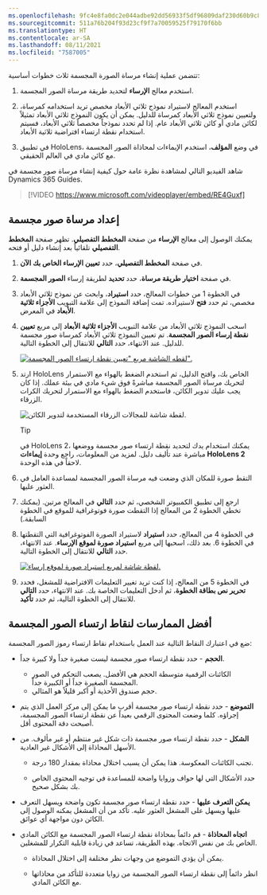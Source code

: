 ```yaml
---
ms.openlocfilehash: 9fc4e8fa0dc2e044adbe92dd56933f5df96809daf230d60b9c825d2ce5ffe7fa
ms.sourcegitcommit: 511a76b204f93d23cf9f7a70059525f79170f6bb
ms.translationtype: HT
ms.contentlocale: ar-SA
ms.lasthandoff: 08/11/2021
ms.locfileid: "7587005"
---
```

تتضمن عملية إنشاء مرساة الصورة المجسمة ثلاث خطوات أساسية:

1. استخدم معالج **الإرساء** لتحديد طريقة مرساة الصور المجسمة.

1. استخدم المعالج لاستيراد نموذج ثلاثي الأبعاد مخصص تريد استخدامه كمرساة، ولتعيين نموذج ثلاثي الأبعاد كمرساة للدليل. يمكن أن يكون النموذج ثلاثي الأبعاد تمثيلاً لكائن مادي أو كائن ثلاثي الأبعاد عام. إذا لم تحدد نموذجاً مخصصاً ثلاثي الأبعاد، فسيتم استخدام نقطة ارتساء افتراضية ثلاثية الأبعاد.
 
1. في تطبيق HoloLens، في وضع **المؤلف**، استخدم الإيماءات لمحاذاة الصور المجسمة مع كائن مادي في العالم الحقيقي.

شاهد الفيديو التالي لمشاهدة نظرة عامة حول كيفية إنشاء مرساة صور مجسمة في Dynamics 365 Guides.

 > [!VIDEO https://www.microsoft.com/videoplayer/embed/RE4Guxf]

## <a name="set-up-a-holographic-anchor"></a>إعداد مرساة صور مجسمة

يمكنك الوصول إلى معالج **الإرساء** من صفحة **المخطط التفصيلي**. تظهر صفحة **المخطط التفصيلي** تلقائياً بعد إنشاء دليل أو فتحه.

1. في صفحة **المخطط التفصيلي**، حدد **تعيين الإرساء الخاص بك الآن**.

1. في صفحة **اختيار طريقة مرساة**، حدد **تحديد** لطريقة إرساء **الصور المجسمة**.
 
1. في الخطوة 1 من خطوات المعالج، حدد **استيراد**، وابحث عن نموذج ثلاثي الأبعاد مخصص، ثم حدد **فتح** لاستيراده. تمت إضافة النموذج إلى علامة التبويب **الأجزاء ثلاثية الأبعاد** في المعرض.

1. اسحب النموذج ثلاثي الأبعاد من علامة التبويب **الأجزاء ثلاثية الأبعاد** إلى مربع **تعيين نقطة إرساء الصور المجسمة**. تم تعيين النموذج ثلاثي الأبعاد كمرساة صور مجسمة للدليل. عند الانتهاء، حدد **التالي** للانتقال إلى الخطوة التالية.

    [![لقطه الشاشة مربع "تعيين نقطة ارتساء الصور المجسمة".](../media/holographic-anchor-drag-model.png)](../media/holographic-anchor-drag-model.png#lightbox) 

1. ارتد HoloLens الخاص بك، وافتح الدليل، ثم استخدم الضغط بالهواء مع الاستمرار لتحريك مرساة الصور المجسمة مباشرةً فوق شيء مادي في بيئة عملك. إذا كان يجب عليك تدوير الكائن، فاستخدم الضغط بالهواء مع الاستمرار لتحريك الكرات الزرقاء.
 
    ![لقطة شاشة للمجالات الزرقاء المستخدمة لتدوير الكائن.](../media/blue-spheres-digital-anchor.png)

    > [!TIP]
    > في HoloLens 2، يمكنك استخدام يدك لتحديد نقطة ارتساء صور مجسمة ووضعها مباشرة عند تأليف دليل. لمزيد من المعلومات، راجع وحدة **إيماءات HoloLens 2** لاحقاً في هذه الوحدة.

1. التقط صورة للمكان الذي وضعت فيه مرساة الصور المجسمة لمساعدة العامل في العثور عليها.
 
1. ارجع إلى تطبيق الكمبيوتر الشخصي، ثم حدد **التالي** في المعالج مرتين. (يمكنك تخطي الخطوة 2 من المعالج إذا التقطت صورة فوتوغرافية للموقع في الخطوة السابقة.)

1. في الخطوة 4 من المعالج، حدد **استيراد** لاستيراد الصورة الفوتوغرافية التي التقطتها في الخطوة 6. بعد ذلك، اسحبها إلى مربع **استيراد صورة لموقع الإرساء**. عند الانتهاء، حدد **التالي** للانتقال إلى الخطوة التالية.

    [ ![لقطة شاشة لمربع استيراد صورة لموقع إرساء.](../media/holographic-anchor-import-photo.png) ](../media/holographic-anchor-import-photo.png#lightbox)  
 
1. في الخطوة 5 من المعالج، إذا كنت تريد تغيير التعليمات الافتراضية للمشغل، فحدد **تحرير نص بطاقة الخطوة**، ثم أدخل التعليمات الخاصة بك. عند الانتهاء، حدد **التالي** للانتقال إلى الخطوة التالية، ثم حدد **تأكيد**.

## <a name="best-practices-for-holographic-anchors"></a>أفضل الممارسات لنقاط ارتساء الصور المجسمة
ضع في اعتبارك النقاط التالية عند العمل باستخدام نقاط ارتساء رموز الصور المجسمة:

- **الحجم** - حدد نقطة ارتساء صور مجسمة ليست صغيرة جداً ولا كبيرة جداً.
    - الكائنات الرقمية متوسطة الحجم هي الأفضل. يصعب التحكم في الصور المجسمة الصغيرة جداً أو الكبيرة جداً.
    - حجم صندوق الأحذية أو أكبر قليلاً هو المثالي.

- **التموضع** - حدد نقطة ارتساء صور مجسمة أقرب ما يمكن إلى مركز العمل الذي يتم إجراؤه. كلما وضعت المحتوى الرقمي بعيداً عن نقطة ارتساء الصور المجسمة، أصبحت دقة المحتوى أقل.

- **الشكل** - حدد نقطة ارتساء صور مجسمة ذات شكل غير منتظم أو غير مألوف. من الأسهل المحاذاة إلى الأشكال غير العادية.

    - تجنب الكائنات المعكوسة. هذا يمكن أن يسبب اختلال محاذاة بمقدار 180 درجة.

    - حدد الأشكال التي لها حواف وزوايا واضحة للمساعدة في توجيه المحتوى الخاص بك بشكل صحيح.

- **يمكن التعرف عليها** - حدد نقطة ارتساء صور مجسمة تكون واضحة ويسهل التعرف عليها ويسهل على المشغل العثور عليه. تأكد من أن المشغل يمكنه الوصول إلى الكائن دون مواجهة أي عوائق.

- **اتجاه المحاذاة** - قم دائماً بمحاذاة نقطة ارتساء الصور المجسمة مع الكائن المادي الخاص بك من نفس الاتجاه. بهذه الطريقة، تساعد في زيادة قابلية التكرار للمشغلين.

    - يمكن أن يؤدي التموضع من وجهات نظر مختلفة إلى اختلال المحاذاة.
    
    - انظر دائماً إلى نقطة ارتساء الصور المجسمة من زوايا متعددة للتأكد من محاذاتها مع الكائن المادي.